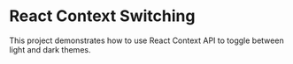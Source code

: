 # React Context Switching

This project demonstrates how to use React Context API to toggle between light and dark themes.
